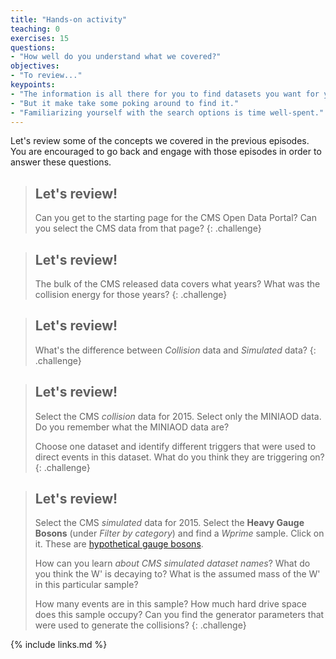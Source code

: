 ```yaml
---
title: "Hands-on activity"
teaching: 0
exercises: 15
questions:
- "How well do you understand what we covered?"
objectives:
- "To review..."
keypoints:
- "The information is all there for you to find datasets you want for your analysis."
- "But it make take some poking around to find it."
- "Familiarizing yourself with the search options is time well-spent."
---
```


Let's review some of the concepts we covered in the previous episodes. You are encouraged
to go back and engage with those episodes in order to answer these questions. 

> ## Let's review! 
> Can you get to the starting page for the CMS Open Data Portal? Can you select
> the CMS data from that page? 
{: .challenge}

> ## Let's review! 
> The bulk of the CMS released data covers what years? What was the collision
energy for those years?
{: .challenge}

> ## Let's review!
> What's the difference between *Collision* data and *Simulated* data?
{: .challenge}

> ## Let's review!
> Select the CMS *collision* data for 2015. Select only the MINIAOD data. Do you remember what the MINIAOD data are?
>
> Choose one dataset and identify different triggers that were used to direct events in this dataset. What do you think they are triggering on? 
{: .challenge}

> ## Let's review!
> Select the CMS *simulated* data for 2015. Select the **Heavy Gauge Bosons** (under *Filter by category*) and
find a *Wprime* sample. Click on it. These are 
[hypothetical gauge bosons](https://en.wikipedia.org/wiki/W%E2%80%B2_and_Z%E2%80%B2_bosons).
>
> How can you learn *about CMS simulated dataset names*? What do you think the W' is decaying to? 
What is the assumed mass of the W' in this particular sample?
>
> How many events are in this sample? How much hard drive space does this sample occupy? Can you find the generator parameters that were used to generate the collisions?
{: .challenge}


{% include links.md %}